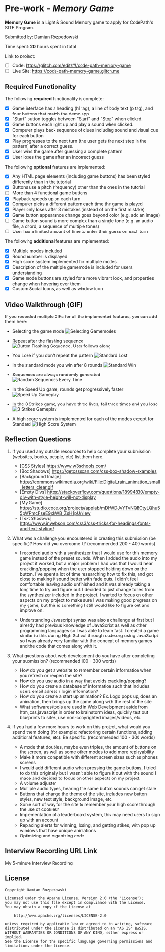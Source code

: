 # Pre-work - _Memory Game_

**Memory Game** is a Light & Sound Memory game to apply for CodePath's SITE Program.

Submitted by: Damian Rozpedowski

Time spent: **20** hours spent in total

Link to project:

- [ ] Code: https://glitch.com/edit/#!/code-path-memory-game
- [ ] Live Site: https://code-path-memory-game.glitch.me

## Required Functionality

The following **required** functionality is complete:

- [x] Game interface has a heading (h1 tag), a line of body text (p tag), and four buttons that match the demo app
- [x] "Start" button toggles between "Start" and "Stop" when clicked.
- [x] Game buttons each light up and play a sound when clicked.
- [x] Computer plays back sequence of clues including sound and visual cue for each button
- [x] Play progresses to the next turn (the user gets the next step in the pattern) after a correct guess.
- [x] User wins the game after guessing a complete pattern
- [x] User loses the game after an incorrect guess

The following **optional** features are implemented:

- [x] Any HTML page elements (including game buttons) has been styled differently than in the tutorial
- [x] Buttons use a pitch (frequency) other than the ones in the tutorial
- [ ] More than 4 functional game buttons
- [x] Playback speeds up on each turn
- [x] Computer picks a different pattern each time the game is played
- [x] Player only loses after 3 mistakes (instead of on the first mistake)
- [x] Game button appearance change goes beyond color (e.g. add an image)
- [ ] Game button sound is more complex than a single tone (e.g. an audio file, a chord, a sequence of multiple tones)
- [ ] User has a limited amount of time to enter their guess on each turn

The following **additional** features are implemented:

- [x] Multiple modes included
- [x] Round number is displayed
- [x] High score system implemented for multiple modes
- [x] Description of the multiple gamemode is included for users understanding
- [x] Game mode buttons are styled for a more vibrant look, and properties change when hovering over them
- [x] Custom Social Icons, as well as window icon

## Video Walkthrough (GIF)

If you recorded multiple GIFs for all the implemented features, you can add them here:

- Selecting the game mode
![Selecting Gamemodes](https://cdn.glitch.global/04b9f7ae-531e-4fea-9bf7-d45021571efa/gif1.gif?v=1647213122162)

- Repeat after the flashing sequence
![Button Flashing Sequence, User follows along](https://cdn.glitch.global/04b9f7ae-531e-4fea-9bf7-d45021571efa/gif2.gif?v=1647213116242)

- You Lose if you don't repeat the pattern
![Standard Lost](https://cdn.glitch.global/04b9f7ae-531e-4fea-9bf7-d45021571efa/gif3.gif?v=1647213111770)

- In the standard mode you win after 8 rounds
![Standard Win](https://cdn.glitch.global/04b9f7ae-531e-4fea-9bf7-d45021571efa/gif4.gif?v=1647213112328)

- Sequences are always randomly generated
![Random Sequences Every Time](https://cdn.glitch.global/04b9f7ae-531e-4fea-9bf7-d45021571efa/gif5.gif?v=1647213117516)

- In the Speed Up game, rounds get progressively faster
![Speed Up Gameplay](https://cdn.glitch.global/04b9f7ae-531e-4fea-9bf7-d45021571efa/gif6.gif?v=1647213123979)

- In the 3 Strikes game, you have three lives, fail three times and you lose
![3 Strikes Gameplay](https://cdn.glitch.global/04b9f7ae-531e-4fea-9bf7-d45021571efa/gif7.gif?v=1647213122553)

- A high score system is implemented for each of the modes except for Standard
![High Score System](https://cdn.glitch.global/04b9f7ae-531e-4fea-9bf7-d45021571efa/gif8.gif?v=1647213119081)

## Reflection Questions

1. If you used any outside resources to help complete your submission (websites, books, people, etc) list them here.

   - [CSS Styles]
  https://www.w3schools.com/
   - [Box Shadows] 
  https://getcssscan.com/css-box-shadow-examples
   - [Background Image] 
  https://commons.wikimedia.org/wiki/File:Digital_rain_animation_small_letters_clear.gif
   - [Empty Divs] 
  https://stackoverflow.com/questions/18994830/empty-div-with-style-height-will-not-display
   - [My Game] 
  https://studio.code.org/projects/applab/mDhWDJvYTvNQBCtyLQhu55pWPmcFseE9xkWB_ZsH1pU/view
   - [Text Shadows]  
  https://www.inwebson.com/css3/css-tricks-for-headings-fonts-and-text-styling/

2. What was a challenge you encountered in creating this submission (be specific)? How did you overcome it? (recommended 200 - 400 words)
   - I recorded audio with a synthesizer that I would use for this memory game instead of the preset sounds. 
   When I added the audio into my project it worked, but a major problem I had was that I would hear 
   crackling/popping when the user stopped holding down on the button.
   I've spent a lot of time researching how to fix this, and got close to making it sound better with fade outs. 
   I didn't feel comfortable leaving audio unfinished and it was already taking a long time to try and figure out. 
   I decided to just change tones from the synthesizer included in the project. I wanted to focus on other aspects on 
   my project to make sure I was making good progress on my game, but this is something I still would like to figure
   out and improve on.
   
   - Understanding Javascript syntax was also a challenge at first but I already had previous knowledge of JavaScript 
   as well as other programming languages so I was able to learn fast. I created a game similar to this during High School 
   through code.org using JavaScript so I was already very familiar with the concept of memory games and the code that comes 
   along with it. 
   
   

3. What questions about web development do you have after completing your submission? (recommended 100 - 300 words)
   - How do you get a website to remember certain information when you refresh or reopen the site?
   - How do you use audio in a way that avoids crackling/popping?
   - How do you create a database of information such that includes users email adress / login information?
   - How do you create a start up animation? Ex. Logo pops up, does an animation, then brings up the game along with the rest of the site
   - What softwares/tools are used in Web Development aside from html,css,javascript in order to brainstorm ideas, quickly test out blueprints to sites, use non-copyrighted images/videos, etc.
    

4. If you had a few more hours to work on this project, what would you spend them doing (for example: refactoring certain functions, adding additional features, etc). Be specific. (recommended 100 - 300 words)
   - A mode that doubles, maybe even triples, the amount of buttons on the screen, as well as some other modes to add more replayability
   - Make it more compatible with different screen sizes such as phones screens
   - I would add different audio when pressing the game buttons, I tried to do this originally but I wasn't able to figure it out with the sound I made and decided to focus on other aspects on my project. 
   - A volume adjuster
   - Multiple audio types, hearing the same button sounds can get stale
   - Buttons that change the theme of the site, includes new button styles, new text style, background image, etc.
   - Some sort of way for the site to remember your high score through the use of cookies?
   - Implementation of a leaderboard system, this may need users to sign up with an account
   - Replacing alerts for winning, losing, and getting stikes, with pop up windows that have unique animations
   - Optimizing and organizing code

## Interview Recording URL Link

[My 5-minute Interview Recording](https://youtu.be/Ia-m6qTgL0A)

## License

    Copyright Damian Rozpedowski

    Licensed under the Apache License, Version 2.0 (the "License");
    you may not use this file except in compliance with the License.
    You may obtain a copy of the License at

        http://www.apache.org/licenses/LICENSE-2.0

    Unless required by applicable law or agreed to in writing, software
    distributed under the License is distributed on an "AS IS" BASIS,
    WITHOUT WARRANTIES OR CONDITIONS OF ANY KIND, either express or implied.
    See the License for the specific language governing permissions and
    limitations under the License.
